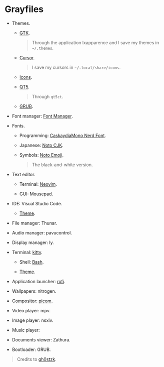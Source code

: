 # Grayfiles

- Themes.

	- [GTK](https://thispersondoesnotexist.com).

		> Through the application lxapparence and I save my themes in `~/.themes`.

	- [Cursor](https://thispersondoesnotexist.com).

		> I save my cursors in `~/.local/share/icons`.

	- [Icons](https://thispersondoesnotexist.com).

	- [QT5](https://thispersondoesnotexist.com).

		> Through `qt5ct`.

	- [GRUB](https://thispersondoesnotexist.com).

- Font manager: [Font Manager](https://github.com/FontManager/font-manager).

- Fonts.

	- Programming: [CaskaydiaMono Nerd Font](https://github.com/ryanoasis/nerd-fonts/releases).

	- Japanese: [Noto CJK](https://github.com/notofonts/noto-cjk/releases).

	- Symbols: [Noto Emoji](https://fonts.google.com/noto/specimen/Noto+Emoji).

		> The black-and-white version.

- Text editor.

	- Terminal: [Neovim](./nvim).

	- GUI: Mousepad.

- IDE: Visual Studio Code.

	- [Theme](https://marketplace.visualstudio.com/items?itemName=arzg.apprentice).

- File manager: Thunar.

- Audio manager: pavucontrol.

- Display manager: ly.

- Terminal: [kitty](./kitty).

	- Shell: [Bash](./bash).

	- [Theme](./kitty/colors.conf).

- Application launcher: [rofi](./rofi).

- Wallpapers: nitrogen.

- Compositor: [picom](./picom).

- Video player: mpv.

- Image player: nsxiv.

- Music player:

- Documents viewer: Zathura.

- Bootloader: GRUB.

> Credits to [gh0stzk](https://github.com/gh0stzk/dotfiles).
